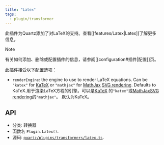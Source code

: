 ```yaml
---
title: "Latex"
tags:
  - plugin/transformer
---
```


此插件为Quartz添加了对LaTeX的支持。查看[[features/Latex|Latex]]了解更多信息。

> [!note]
> 有关如何添加、删除或配置插件的信息，请参阅[[configuration#插件|配置]]页。

此插件接受以下配置选项：

- `renderEngine`: the engine to use to render LaTeX equations. Can be `"katex"` for [KaTeX](https://katex.org/) or `"mathjax"` for [MathJax](https://www.mathjax.org/) [SVG rendering](https://docs.mathjax.org/en/latest/output/svg.html). Defaults to KaTeX.用于渲染LaTeX方程的引擎。可以是[KaTeX](https://katex.org/) 的`"katex"`或[MathJax](https://www.mathjax.org/)[SVG rendering](https://docs.mathjax.org/en/latest/output/svg.html)的`"mathjax"`。 默认为KaTeX。

## API

- 分类: 转换器
- 函数名 `Plugin.Latex()`.
- 源码: [`quartz/plugins/transformers/latex.ts`](https://github.com/jackyzha0/quartz/blob/v4/quartz/plugins/transformers/latex.ts).
